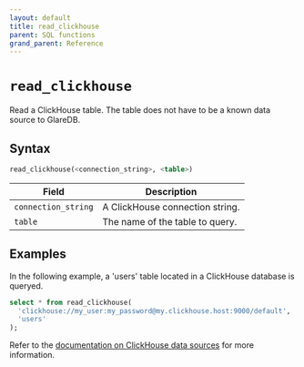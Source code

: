 ```yaml
---
layout: default
title: read_clickhouse
parent: SQL functions
grand_parent: Reference
---
```


# `read_clickhouse`

Read a ClickHouse table. The table does not have to be a known data source to
GlareDB.

## Syntax

```sql
read_clickhouse(<connection_string>, <table>)
```

| Field               | Description                     |
| ------------------- | ------------------------------- |
| `connection_string` | A ClickHouse connection string. |
| `table`             | The name of the table to query. |

## Examples

In the following example, a 'users' table located in a ClickHouse database is
queryed.

```sql
select * from read_clickhouse(
  'clickhouse://my_user:my_password@my.clickhouse.host:9000/default',
  'users'
);
```

Refer to the [documentation on ClickHouse data sources] for more information.

[documentation on ClickHouse data sources]: /docs/data-sources/supported/clickhouse
